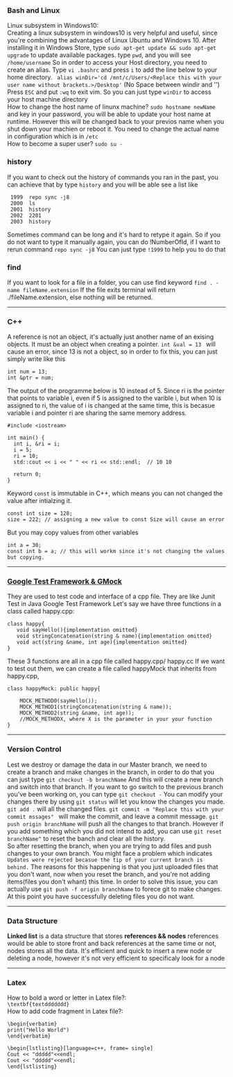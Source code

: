 ### Bash and Linux
Linux subsystem in Windows10:<br/>
Creating a linux subsystem in windows10 is very helpful and useful, since you're combining the advantages of Linux Ubuntu and Windows 10.
After installing it in Windows Store, type ```sudo apt-get update && sudo apt-get upgrade``` to update available packages.
type ```pwd```, and you will see ```/home/username```
So in order to access your Host directory, you need to create an alias.
Type ```vi .bashrc``` and press ``` i ``` to add the line below to your home directory.
``` alias winDir='cd /mnt/c/Users/<Replace this with your user name without brackets.>/Desktop'```
(No Space between windir and '')
Press ```ESC``` and put ```:wq``` to exit vim.
So you can just type ```winDir``` to access your host machine directory
<br>
How to change the host name of linunx machine? ```sudo hostname newName``` and key in your password, you will be able to update your host name at runtime. However this will be changed back to your previos name when you shut down your machien or reboot it. You need to change the actual name in configuration which is in ```/etc``` <br />
How to become a super user? ```sudo su -``` <br />
### history 
If you want to check out the history of commands you ran in the past, you can achieve that by type ```history``` and you will be able see a list like 
```
 1999  repo sync -j8
 2000  ls
 2001  history 
 2002  2201
 2003  history 
``` 
Sometimes command can be long and it's hard to retype it again. So if you do not want to type it manually again, you can do !NumberOfId, if I want to rerun command ```repo sync -j8``` You can just type ```!1999``` to help you to do that


### find
If you want to look for a file in a folder, you can use find keyword
```find . -name fileName.extension```
If the file exits terminal will return ./fileName.extension, else nothing will be returned.



---

### C++
A reference is not an object, it's actually just another name of an exising objects.
It must be an object when creating a pointer.
```int &val = 13 ``` 
will cause an error, since 13 is not a object, so in order to fix this, you can just simply write like this
```
int num = 13;
int &ptr = num;
 ```
The output of the programme below is 10 instead of 5. Since ri is the pointer that points to variable i, even if 5 is assigned to the varible i, but when 10 is assigned to ri, the value of i is changed at the same time, this is becasue variable i and pointer ri are sharing the same memory address.
```
#include <iostream>

int main() {
  int i, &ri = i;
  i = 5;
  ri = 10;
  std::cout << i << " " << ri << std::endl;  // 10 10

  return 0;
}
```
Keyword ```const``` is immutable in C++, which means you can not changed the value after intialzing it.
```
const int size = 128;
size = 222; // assigning a new value to const Size will cause an error
```
But you may copy values from other variables 
```
int a = 30;
const int b = a; // this will workm since it's not changing the values but copying.
```
---
### [Google Test Framework & GMock](https://github.com/google/googletest)

They are used to test code and interface of a cpp file. They are like Junit Test in Java
Google Test Framework 
Let's say we have three functions in a class called happy.cpp: <br />
```
class happy{
   void sayHello(){implementation omitted}
   void stringConcatenation(string & name){implementation omitted}
   void act(string &name, int age){implementation omitted}
}
```
These 3 functions are all in a cpp file called happy.cpp/ happy.cc
If we want to test out them, we can create a file called happyMock that inherits from happy.cpp,
```
class happyMock: public happy{
 
    MOCK_METHOD0(sayHello());
    MOCK_METHOD1(stringConcatenation(string & name));
    MOCK_METHOD2(string &name, int age));
    //MOCK_METHODX, where X is the parameter in your your function
}
```

---

### Version Control
Lest we destroy or damage the data in our Master branch, we need to create a branch and make changes in the branch, in order to do that you can just type ```git checkout -b branchName``` And this will create a new branch and switch into that branch. If you want to go switch to the previous branch you've been working on, you can type ```git checkout -``` You can modify your changes there by using ```git status``` will let you know the changes you made.  ```git add .``` will all the changed files. ```git commit -m "Replace this with your commit mssages" ``` will make the commit, and leave a commit message. ```git push origin branchName``` will push all the changes to that branch. However if you add something which you did not intend to add, you can use ```git reset branchName^``` to reset the banch and clear all the history. 
<br />
So after resetting the branch, when you are trying to add files and push changes to your own branch. You might face a problem which indicates ```Updates were rejected becasue the tip of your current branch is behind.``` The reasons for this happening is that you just uploaded files that you don't want, now when you reset the branch, and you're not adding items(files you don't whant) this time. In order to solve this issue, you can actually use ```git push -f origin branchName``` to forece git to make changes. At this point you have successfully deleting files you do not want.


---


### Data Structure
**Linked list** is a data structure that stores **references && nodes**
references would be able to store front and back references at the same time or not, nodes stores all the data.
It's efficient and quick to insert a new node or deleting a node, however it's not very efficient to specificaly look for a node

---

### Latex
How to bold a word or letter in Latex file?:<br />```\textbf{textddddddd}```
<br />
How to add code fragment in Latex file?:
```
\begin{verbatim}
print("Hello World")
\end{verbatim}

\begin{lstlisting}[language=c++, frame= single]
Cout << "ddddd"<<endl;
Cout << "ddddd"<<endl;
\end{lstlisting}
```

